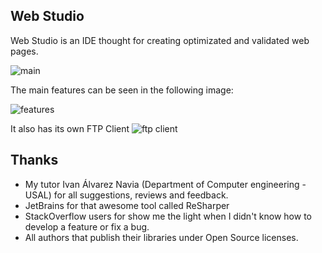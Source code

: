 ## Web Studio

Web Studio is an IDE thought for creating optimizated and validated web pages.

![main](http://i.imgur.com/vQDNWS0.png)

The main features can be seen in the following image:

![features](http://i.imgur.com/fajn6tq.png)

It also has its own FTP Client
![ftp client](http://i.imgur.com/FoWIqay.png)

## Thanks

* My tutor Ivan Álvarez Navia (Department of Computer engineering - USAL) for all suggestions, reviews and feedback.
* JetBrains for that awesome tool called ReSharper
* StackOverflow users for show me the light when I didn't know how to develop a feature or fix a bug.
* All authors that publish their libraries under Open Source licenses.
